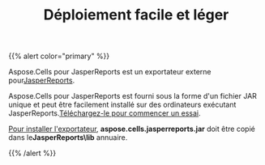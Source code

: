 ﻿---
title: Déploiement facile et léger
type: docs
weight: 40
url: /fr/jasperreports/easy-and-lightweight-deployment/
---
{{% alert color="primary" %}}

 Aspose.Cells pour JasperReports est un exportateur externe pour[JasperReports](https://community.jaspersoft.com/project/jasperreports-library).

 Aspose.Cells pour JasperReports est fourni sous la forme d'un fichier JAR unique et peut être facilement installé sur des ordinateurs exécutant JasperReports.[Téléchargez-le pour commencer un essai](https://downloads.aspose.com/cells/jasperreports).

[Pour installer l'exportateur](/cells/fr/jasperreports/installation/), **aspose.cells.jasperreports.jar** doit être copié dans le**JasperReports\lib** annuaire.

{{% /alert %}}
